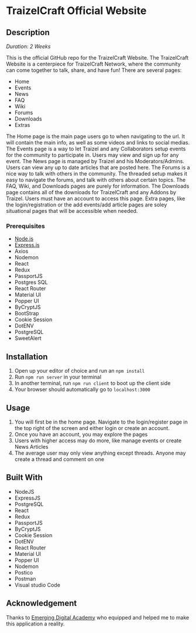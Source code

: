 # TraizelCraft Official Website

## Description

_Duration: 2 Weeks_

This is the official GitHub repo for the TraizelCraft Website. The TraizelCraft Website is a centerpiece for TraizelCraft Network, where the community can come together to
talk, share, and have fun! There are several pages:

- Home
- Events
- News
- FAQ
- Wiki
- Forums
- Downloads
- Extras

The Home page is the main page users go to when navigating to the url. It will contain the main info, as well as some videos and links to social medias.
The Events page is a way to let Traizel and any Collaborators setup events for the community to participate in. Users may view and sign up for any event.
The News page is managed by Traizel and his Moderators/Admins. Users can view any up to date articles that are posted here.
The Forums is a nice way to talk with others in the community. The threaded setup makes it easy to navigate the forums, and talk with others about certain topics.
The FAQ, Wiki, and Downloads pages are purely for information. The Downloads page contains all of the downloads for TraizelCraft and any Addons by Traizel. Users must have an account to access this page.
Extra pages, like the login/registration or the add events/add article pages are soley situational pages that will be accessible when needed.

### Prerequisites

- [Node.js](https://nodejs.org/en/)
- [Express.js](https://expressjs.com/)
- Axios
- Nodemon
- React
- Redux
- PassportJS
- Postgres SQL
- React Router
- Material UI
- Popper UI
- ByCryptJS
- BootStrap
- Cookie Session
- DotENV
- PostgreSQL
- SweetAlert

## Installation
 
1. Open up your editor of choice and run an `npm install`
2. Run `npm run server` in your terminal
3. In another terminal, run `npm run client` to boot up the client side
5. Your browser should automatically go to `localhost:3000`

## Usage

1. You will first be in the home page. Navigate to the login/register page in the top right of the screen and either login or create an account.
2. Once you have an account, you may explore the pages
3. Users with higher access may do more, like manage events or create News Articles
4. The average user may only view anything except threads. Anyone may create a thread and comment on one


## Built With

- NodeJS
- ExpressJS
- PostgreSQL
- React
- Redux
- PassportJS
- ByCryptJS
- Cookie Session
- DotENV
- React Router
- Material UI
- Popper UI
- Nodemon
- Postico
- Postman
- Visual studio Code


## Acknowledgement
Thanks to [Emerging Digital Academy](https://www.emergingacademy.org/) who equipped and helped me to make this application a reality.